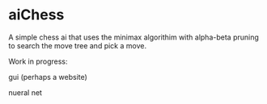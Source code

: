 # aiChess
A simple chess ai that uses the minimax algorithim with alpha-beta pruning to search the move tree and pick a move.

Work in progress:

gui (perhaps a website)

nueral net
